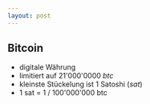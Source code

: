 ```yaml
---
layout: post
---
```


## Bitcoin

* digitale Währung
* limitiert auf 21'000'0000 *btc*
* kleinste Stückelung ist 1 Satoshi (*sat*)
* 1 sat = 1 / 100'000'000 btc
